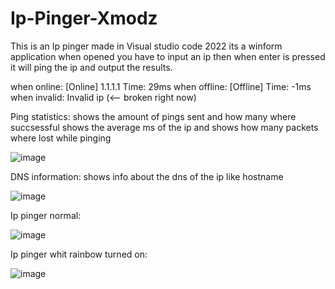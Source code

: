 # Ip-Pinger-Xmodz
This is an Ip pinger made in Visual studio code 2022 its a winform application
when opened you have to input an ip then when enter is pressed it will ping the ip and
output the results.

when online: [Online] 1.1.1.1 Time: 29ms
when offline: [Offline]  Time: -1ms
when invalid: Invalid ip (<-- broken right now)

Ping statistics:
shows the amount of pings sent and how many where succsessful
shows the average ms of the ip
and shows how many packets where lost while pinging

![image](https://github.com/unknown-x10/Ip-Pinger-Xmodz/assets/83399323/0904ed8f-300e-4824-abd4-1c143b602b72)

DNS information:
shows info about the dns of the ip like hostname

![image](https://github.com/unknown-x10/Ip-Pinger-Xmodz/assets/83399323/3a6d6c9c-9ab0-4495-8a57-9dd0b35f47d7)

Ip pinger normal:

![image](https://github.com/unknown-x10/Ip-Pinger-Xmodz/assets/83399323/8b8c5006-7e58-49d8-bd2c-14cb80fc485f)

Ip pinger whit rainbow turned on:

![image](https://github.com/unknown-x10/Ip-Pinger-Xmodz/assets/83399323/0620e7a7-1728-42e3-8097-d124848b3a28)
